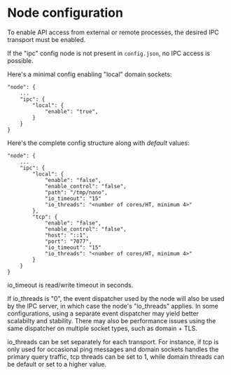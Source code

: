 # Node configuration

To enable API access from external or remote processes, the desired IPC transport must be enabled.

If the "ipc" config node is not present in `config.json`, no IPC access is possible.

Here's a minimal config enabling "local" domain sockets:

```
"node": {
    ...
    "ipc": {
        "local": {
            "enable": "true",
        }
    }
}
```

Here's the complete config structure along with *default* values:

```
"node": {
    ...
    "ipc": {
        "local": {
            "enable": "false",
            "enable_control": "false",
            "path": "/tmp/nano",
            "io_timeout": "15"
            "io_threads": "<number of cores/HT, minimum 4>"
        },
        "tcp": {
            "enable": "false",
            "enable_control": "false",
            "host": "::1",
            "port": "7077",
            "io_timeout": "15"
            "io_threads": "<number of cores/HT, minimum 4>"
        }
    }
}
```

io_timeout is read/write timeout in seconds.

If io_threads is "0", the event dispatcher used by the node will also be used by the IPC server, in which case the node's "io_threads" applies. In some configurations, using a separate event dispatcher may yield better scalabilty and stability. There may also be performance issues using the same dispatcher on multiple socket types, such as domain + TLS.

io_threads can be set separately for each transport. For instance, if tcp is only used for occasional ping messages and domain sockets handles the primary query traffic, tcp threads can be set to 1, while domain threads can be default or set to a higher value.